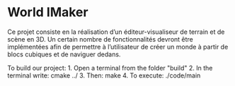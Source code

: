 # World IMaker

Ce projet consiste en la réalisation d’un éditeur-visualiseur de terrain et de scène en 3D. Un certain nombre de fonctionnalités devront être implémentées afin de permettre à l’utilisateur de créer un monde à partir de blocs cubiques et de naviguer dedans.



To build our project:
    1. Open a terminal from the folder "build"
    2. In the terminal write: cmake ../
    3. Then: make
    4. To execute: ./code/main


